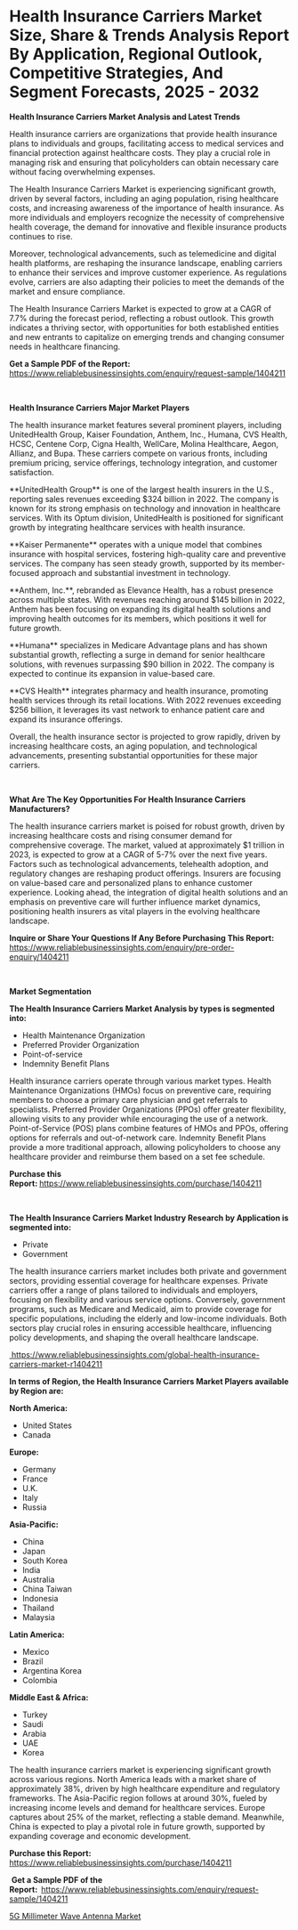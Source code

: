 <p><h1>Health Insurance Carriers Market Size, Share & Trends Analysis Report By Application, Regional Outlook, Competitive Strategies, And Segment Forecasts, 2025 - 2032</h1></p><p><strong>Health Insurance Carriers Market Analysis and Latest Trends</strong></p>
<p><p>Health insurance carriers are organizations that provide health insurance plans to individuals and groups, facilitating access to medical services and financial protection against healthcare costs. They play a crucial role in managing risk and ensuring that policyholders can obtain necessary care without facing overwhelming expenses.</p><p>The Health Insurance Carriers Market is experiencing significant growth, driven by several factors, including an aging population, rising healthcare costs, and increasing awareness of the importance of health insurance. As more individuals and employers recognize the necessity of comprehensive health coverage, the demand for innovative and flexible insurance products continues to rise.</p><p>Moreover, technological advancements, such as telemedicine and digital health platforms, are reshaping the insurance landscape, enabling carriers to enhance their services and improve customer experience. As regulations evolve, carriers are also adapting their policies to meet the demands of the market and ensure compliance.</p><p>The Health Insurance Carriers Market is expected to grow at a CAGR of 7.7% during the forecast period, reflecting a robust outlook. This growth indicates a thriving sector, with opportunities for both established entities and new entrants to capitalize on emerging trends and changing consumer needs in healthcare financing.</p></p>
<p><strong>Get a Sample PDF of the Report:&nbsp;</strong> <a href="https://www.reliablebusinessinsights.com/enquiry/request-sample/1404211?utm_campaign=3000&utm_medium=2&utm_source=Github&utm_content=ia&utm_term=28032025&utm_id=health-insurance-carriers">https://www.reliablebusinessinsights.com/enquiry/request-sample/1404211</a></p>
<p>&nbsp;</p>
<p><strong>Health Insurance Carriers Major Market Players</strong></p>
<p><p>The health insurance market features several prominent players, including UnitedHealth Group, Kaiser Foundation, Anthem, Inc., Humana, CVS Health, HCSC, Centene Corp, Cigna Health, WellCare, Molina Healthcare, Aegon, Allianz, and Bupa. These carriers compete on various fronts, including premium pricing, service offerings, technology integration, and customer satisfaction.</p><p>**UnitedHealth Group** is one of the largest health insurers in the U.S., reporting sales revenues exceeding $324 billion in 2022. The company is known for its strong emphasis on technology and innovation in healthcare services. With its Optum division, UnitedHealth is positioned for significant growth by integrating healthcare services with health insurance.</p><p>**Kaiser Permanente** operates with a unique model that combines insurance with hospital services, fostering high-quality care and preventive services. The company has seen steady growth, supported by its member-focused approach and substantial investment in technology.</p><p>**Anthem, Inc.**, rebranded as Elevance Health, has a robust presence across multiple states. With revenues reaching around $145 billion in 2022, Anthem has been focusing on expanding its digital health solutions and improving health outcomes for its members, which positions it well for future growth.</p><p>**Humana** specializes in Medicare Advantage plans and has shown substantial growth, reflecting a surge in demand for senior healthcare solutions, with revenues surpassing $90 billion in 2022. The company is expected to continue its expansion in value-based care.</p><p>**CVS Health** integrates pharmacy and health insurance, promoting health services through its retail locations. With 2022 revenues exceeding $256 billion, it leverages its vast network to enhance patient care and expand its insurance offerings.</p><p>Overall, the health insurance sector is projected to grow rapidly, driven by increasing healthcare costs, an aging population, and technological advancements, presenting substantial opportunities for these major carriers.</p></p>
<p>&nbsp;</p>
<p><strong>What Are The Key Opportunities For Health Insurance Carriers Manufacturers?</strong></p>
<p><p>The health insurance carriers market is poised for robust growth, driven by increasing healthcare costs and rising consumer demand for comprehensive coverage. The market, valued at approximately $1 trillion in 2023, is expected to grow at a CAGR of 5-7% over the next five years. Factors such as technological advancements, telehealth adoption, and regulatory changes are reshaping product offerings. Insurers are focusing on value-based care and personalized plans to enhance customer experience. Looking ahead, the integration of digital health solutions and an emphasis on preventive care will further influence market dynamics, positioning health insurers as vital players in the evolving healthcare landscape.</p></p>
<p><strong>Inquire or Share Your Questions If Any Before Purchasing This Report:</strong> <a href="https://www.reliablebusinessinsights.com/enquiry/pre-order-enquiry/1404211?utm_campaign=3000&utm_medium=2&utm_source=Github&utm_content=ia&utm_term=28032025&utm_id=health-insurance-carriers">https://www.reliablebusinessinsights.com/enquiry/pre-order-enquiry/1404211</a></p>
<p>&nbsp;</p>
<p><strong>Market Segmentation</strong></p>
<p><strong>The Health Insurance Carriers Market Analysis by types is segmented into:</strong></p>
<p><ul><li>Health Maintenance Organization</li><li>Preferred Provider Organization</li><li>Point-of-service</li><li>Indemnity Benefit Plans</li></ul></p>
<p><p>Health insurance carriers operate through various market types. Health Maintenance Organizations (HMOs) focus on preventive care, requiring members to choose a primary care physician and get referrals to specialists. Preferred Provider Organizations (PPOs) offer greater flexibility, allowing visits to any provider while encouraging the use of a network. Point-of-Service (POS) plans combine features of HMOs and PPOs, offering options for referrals and out-of-network care. Indemnity Benefit Plans provide a more traditional approach, allowing policyholders to choose any healthcare provider and reimburse them based on a set fee schedule.</p></p>
<p><strong>Purchase this Report:&nbsp;</strong><a href="https://www.reliablebusinessinsights.com/purchase/1404211?utm_campaign=3000&utm_medium=2&utm_source=Github&utm_content=ia&utm_term=28032025&utm_id=health-insurance-carriers">https://www.reliablebusinessinsights.com/purchase/1404211</a></p>
<p>&nbsp;</p>
<p><strong>The Health Insurance Carriers Market Industry Research by Application is segmented into:</strong></p>
<p><ul><li>Private</li><li>Government</li></ul></p>
<p><p>The health insurance carriers market includes both private and government sectors, providing essential coverage for healthcare expenses. Private carriers offer a range of plans tailored to individuals and employers, focusing on flexibility and various service options. Conversely, government programs, such as Medicare and Medicaid, aim to provide coverage for specific populations, including the elderly and low-income individuals. Both sectors play crucial roles in ensuring accessible healthcare, influencing policy developments, and shaping the overall healthcare landscape.</p></p>
<p><a href="https://www.reliablebusinessinsights.com/global-health-insurance-carriers-market-r1404211?utm_campaign=3000&utm_medium=2&utm_source=Github&utm_content=ia&utm_term=28032025&utm_id=health-insurance-carriers">&nbsp;https://www.reliablebusinessinsights.com/global-health-insurance-carriers-market-r1404211</a></p>
<p><strong>In terms of Region, the Health Insurance Carriers Market Players available by Region are:</strong></p>
<p>
    <p> <strong> North America: </strong>
        <ul>
            <li>United States</li>
            <li>Canada</li>
        </ul>
        </p> 
    <p> <strong> Europe: </strong>
        <ul>
            <li>Germany</li>
            <li>France</li>
            <li>U.K.</li>
            <li>Italy</li>
            <li>Russia</li>
        </ul>
        </p> 
    <p> <strong> Asia-Pacific: </strong>
        <ul>
            <li>China</li>
            <li>Japan</li>
            <li>South Korea</li>
            <li>India</li>
            <li>Australia</li>
            <li>China Taiwan</li>
            <li>Indonesia</li>
            <li>Thailand</li>
            <li>Malaysia</li>
        </ul>
        </p> 
    <p> <strong> Latin America: </strong>
        <ul>
            <li>Mexico</li>
            <li>Brazil</li>
            <li>Argentina Korea</li>
            <li>Colombia</li>
        </ul>
        </p> 
    <p> <strong> Middle East & Africa: </strong>
        <ul>
            <li>Turkey</li>
            <li>Saudi</li>
            <li>Arabia</li>
            <li>UAE</li>
            <li>Korea</li>
        </ul>
    </p>
    </p>
<p><p>The health insurance carriers market is experiencing significant growth across various regions. North America leads with a market share of approximately 38%, driven by high healthcare expenditure and regulatory frameworks. The Asia-Pacific region follows at around 30%, fueled by increasing income levels and demand for healthcare services. Europe captures about 25% of the market, reflecting a stable demand. Meanwhile, China is expected to play a pivotal role in future growth, supported by expanding coverage and economic development.</p></p>
<p><strong>Purchase this Report: </strong><a href="https://www.reliablebusinessinsights.com/purchase/1404211?utm_campaign=3000&utm_medium=2&utm_source=Github&utm_content=ia&utm_term=28032025&utm_id=health-insurance-carriers">https://www.reliablebusinessinsights.com/purchase/1404211</a></p>
<p>&nbsp;<strong>Get a Sample PDF of the Report:&nbsp;&nbsp;</strong><a href="https://www.reliablebusinessinsights.com/enquiry/request-sample/1404211?utm_campaign=3000&utm_medium=2&utm_source=Github&utm_content=ia&utm_term=28032025&utm_id=health-insurance-carriers">https://www.reliablebusinessinsights.com/enquiry/request-sample/1404211</a></p>
<p><strong></strong></p>
<p><p><a href="https://github.com/ajayanhaizan/Market-Research-Report-List-1/blob/main/5g-millimeter-wave-antenna-market.md?utm_campaign=3000&utm_medium=2&utm_source=Github&utm_content=ia&utm_term=28032025&utm_id=health-insurance-carriers">5G Millimeter Wave Antenna Market</a></p></p>